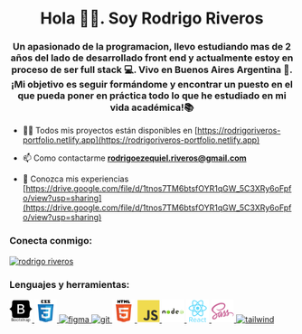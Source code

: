 <h1 align="center">Hola 🙋‍♂️. Soy Rodrigo Riveros</h1>
<h3 align="center">Un apasionado de la programacion, llevo estudiando mas de 2 años del lado de desarrollado front end y actualmente estoy en proceso de ser full stack 💻. Vivo en Buenos Aires Argentina 📍. ¡Mi objetivo es seguir formándome y encontrar un puesto en el que pueda poner en práctica todo lo que he estudiado en mi vida académica!📚</h3>

- 👨‍💻 Todos mis proyectos están disponibles en [https://rodrigoriveros-portfolio.netlify.app](https://rodrigoriveros-portfolio.netlify.app)

- 📫 Como contactarme **rodrigoezequiel.riveros@gmail.com**

- 📄 Conozca mis experiencias [https://drive.google.com/file/d/1tnos7TM6btsfOYR1qGW_5C3XRy6oFpfo/view?usp=sharing](https://drive.google.com/file/d/1tnos7TM6btsfOYR1qGW_5C3XRy6oFpfo/view?usp=sharing)

<h3 align="left">Conecta conmigo:</h3>
<p align="left">
<a href="https://linkedin.com/in/rodrigo riveros" target="blank"><img align="center" src="https://raw.githubusercontent.com/rahuldkjain/github-profile-readme-generator/master/src/images/icons/Social/linked-in-alt.svg" alt="rodrigo riveros" height="30" width="40" /></a>
</p>

<h3 align="left">Lenguajes y herramientas:</h3>
<p align="left"> <a href="https://getbootstrap.com" target="_blank" rel="noreferrer"> <img src="https://raw.githubusercontent.com/devicons/devicon/master/icons/bootstrap/bootstrap-plain-wordmark.svg" alt="bootstrap" width="40" height="40"/> </a> <a href="https://www.w3schools.com/css/" target="_blank" rel="noreferrer"> <img src="https://raw.githubusercontent.com/devicons/devicon/master/icons/css3/css3-original-wordmark.svg" alt="css3" width="40" height="40"/> </a> <a href="https://www.figma.com/" target="_blank" rel="noreferrer"> <img src="https://www.vectorlogo.zone/logos/figma/figma-icon.svg" alt="figma" width="40" height="40"/> </a> <a href="https://git-scm.com/" target="_blank" rel="noreferrer"> <img src="https://www.vectorlogo.zone/logos/git-scm/git-scm-icon.svg" alt="git" width="40" height="40"/> </a> <a href="https://www.w3.org/html/" target="_blank" rel="noreferrer"> <img src="https://raw.githubusercontent.com/devicons/devicon/master/icons/html5/html5-original-wordmark.svg" alt="html5" width="40" height="40"/> </a> <a href="https://developer.mozilla.org/en-US/docs/Web/JavaScript" target="_blank" rel="noreferrer"> <img src="https://raw.githubusercontent.com/devicons/devicon/master/icons/javascript/javascript-original.svg" alt="javascript" width="40" height="40"/> </a> <a href="https://nodejs.org" target="_blank" rel="noreferrer"> <img src="https://raw.githubusercontent.com/devicons/devicon/master/icons/nodejs/nodejs-original-wordmark.svg" alt="nodejs" width="40" height="40"/> </a> <a href="https://reactjs.org/" target="_blank" rel="noreferrer"> <img src="https://raw.githubusercontent.com/devicons/devicon/master/icons/react/react-original-wordmark.svg" alt="react" width="40" height="40"/> </a> <a href="https://sass-lang.com" target="_blank" rel="noreferrer"> <img src="https://raw.githubusercontent.com/devicons/devicon/master/icons/sass/sass-original.svg" alt="sass" width="40" height="40"/> </a> <a href="https://tailwindcss.com/" target="_blank" rel="noreferrer"> <img src="https://www.vectorlogo.zone/logos/tailwindcss/tailwindcss-icon.svg" alt="tailwind" width="40" height="40"/> </a> </p>



